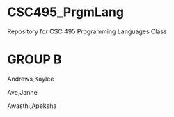 # CSC495_PrgmLang
Repository for CSC 495 Programming Languages Class

# GROUP B

Andrews,Kaylee

Ave,Janne

Awasthi,Apeksha
